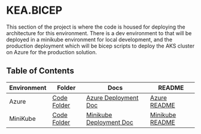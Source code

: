 # KEA.BICEP

This section of the project is where the code is housed for deploying the architecture for this environment. There is a dev environment to that will be deployed in a minikube environment for local development, and the production deployment which will be bicep scripts to deploy the AKS cluster on Azure for the production solution.

## Table of Contents

| Environment | Folder | Docs | README |
|-|-|-|-|
| Azure | [Code Folder](./azure/src/) | [Azure Deployment Doc](../docs/kea.bicep/Azure.md) | [Azure README](./azure/README.md) |
| MiniKube | [Code Folder](./minikube/src/) | [Minikube Deployment Doc](../docs/kea.bicep/Minikube.md) | [Minikube README](./minikube/README.md) |